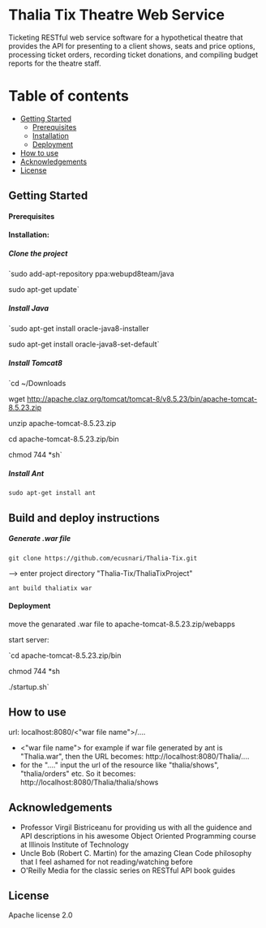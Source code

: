 # Thalia Tix Theatre Web Service
Ticketing RESTful web service software for a hypothetical theatre that provides the API for presenting to a client shows, seats and price options, processing ticket orders, recording ticket donations, and compiling budget reports for the theatre staff. 

Table of contents
=================

<!--ts-->
   * [Getting Started](#getting-started)
      * [Prerequisites](#prerequisites)
      * [Installation](#installation)
      * [Deployment](#deployment)
   * [How to use](#how-to-use)
   * [Acknowledgements](#acknowledgements)
   * [License](#license)
<!--te-->


## Getting Started

#### Prerequisites


#### Installation:

##### Clone the project
`sudo add-apt-repository ppa:webupd8team/java

sudo apt-get update`

##### Install Java 

`sudo apt-get install oracle-java8-installer

sudo apt-get install oracle-java8-set-default`

##### Install Tomcat8
`cd ~/Downloads

wget http://apache.claz.org/tomcat/tomcat-8/v8.5.23/bin/apache-tomcat-8.5.23.zip

unzip apache-tomcat-8.5.23.zip

cd apache-tomcat-8.5.23.zip/bin

chmod 744 *sh`

##### Install Ant
`sudo apt-get install ant`

## Build and deploy instructions

##### Generate .war file
`git clone https://github.com/ecusnari/Thalia-Tix.git`

--> enter project directory "Thalia-Tix/ThaliaTixProject"

`ant build thaliatix war`

#### Deployment
move the genarated .war file to apache-tomcat-8.5.23.zip/webapps

start server:

`cd apache-tomcat-8.5.23.zip/bin

chmod 744 *sh

./startup.sh`

## How to use

url: localhost:8080/<"war file name">/....
- <"war file name"> for example if war file generated by ant is "Thalia.war", then the URL becomes: http://localhost:8080/Thalia/....
- for the "...." input the url of the resource like "thalia/shows", "thalia/orders" etc. So it becomes: http://localhost:8080/Thalia/thalia/shows 

## Acknowledgements
* Professor Virgil Bistriceanu for providing us with all the guidence and API descriptions in his awesome Object Oriented Programming course at Illinois Institute of Technology
* Uncle Bob (Robert C. Martin) for the amazing Clean Code philosophy that I feel ashamed for not reading/watching before
* O'Reilly Media for the classic series on RESTful API book guides

## License
Apache license 2.0
